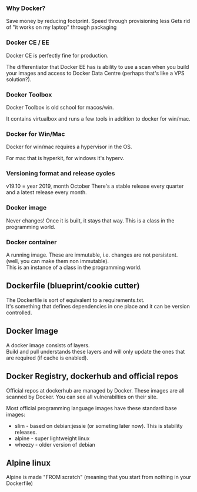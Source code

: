 ### Why Docker?
Save money by reducing footprint.
Speed through provisioning less
Gets rid of "it works on my laptop" through packaging

### Docker CE / EE
Docker CE is perfectly fine for production.

The differentiator that Docker EE has is ability to use a scan when you build your images and access to Docker Data Centre (perhaps that's like a VPS solution?).

### Docker Toolbox
Docker Toolbox is old school for macos/win.

It contains virtualbox and runs a few tools in addition to docker for win/mac.

### Docker for Win/Mac
Docker for win/mac requires a hypervisor in the OS.

For mac that is hyperkit, for windows it's hyperv.

### Versioning format and release cycles
v19.10 = year 2019, month October 
There's a stable release every quarter and a latest release every month.

### Docker image
Never changes! Once it is built, it stays that way.
This is a class in the programming world.

### Docker container
A running image. These are immutable, i.e. changes are not persistent. (well, you can make them non immutable). <br>
This is an instance of a class in the programming world.

## Dockerfile (blueprint/cookie cutter)
The Dockerfile is sort of equivalent to a requirements.txt. <br>
It's something that defines dependencies in one place and it can be version controlled.

## Docker Image
A docker image consists of layers.<br>
Build and pull understands these layers and will only update the ones that are required (if cache is enabled).

## Docker Registry, dockerhub and official repos
Official repos at dockerhub are managed by Docker. These images are all scanned by Docker. You can see all vulnerabilties on their site.

Most official programming language images have these standard base images:<br>
* slim - based on debian:jessie (or someting later now). This is stability releases.
* alpine - super lightweight linux
* wheezy - older version of debian

## Alpine linux
Alpine is made "FROM scratch" (meaning that you start from nothing in your Dockerfile)

